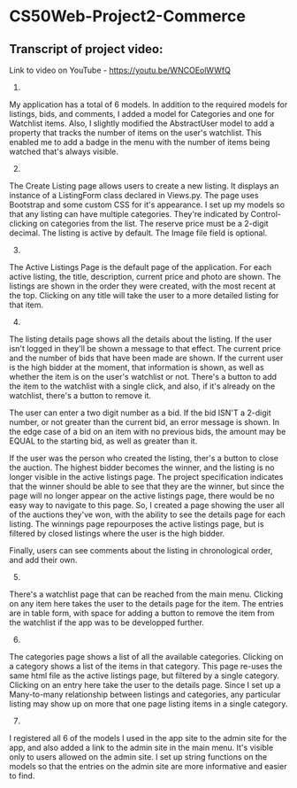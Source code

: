 # CS50Web-Project2-Commerce

## Transcript of project video:

Link to video on YouTube - https://youtu.be/WNCOEolWWfQ

1)
My application has a total of 6 models. In addition to the required models for listings, bids, and comments, I added a model for Categories and one for Watchlist items. Also, I slightly modified the AbstractUser model to add a property that tracks the number of items on the user's watchlist. This enabled me to add a badge in the menu with the number of items being watched that's always visible.

2)
The Create Listing page allows users to create a new listing. It displays an instance of a ListingForm class declared in Views.py. The page uses Bootstrap and some custom CSS for it's appearance. I set up my models so that any listing can have multiple categories. They're indicated by Control-clicking on categories from the list. The reserve price must be a 2-digit decimal. The listing is active by default. The Image file field is optional.

3)
The Active Listings Page is the default page of the application. For each active listing, the title, description, current price and photo are shown. The listings are shown in the order they were created, with the most recent at the top. Clicking on any title will take the user to a more detailed listing for that item.

4)
The listing details page shows all the details about the listing. If the user isn't logged in they'll be shown a message to that effect. The current price and the number of bids that have been made are shown. If the current user is the high bidder at the moment, that information is shown, as well as whether the item is on the user's watchlist or not. There's a button to add the item to the watchlist with a single click, and also, if it's already on the watchlist, there's a button to remove it.

The user can enter a two digit number as a bid. If the bid ISN'T a 2-digit number, or not greater than the current bid, an error message is shown. In the edge case of a bid on an item with no previous bids, the amount may be EQUAL to the starting bid, as well as greater than it.

If the user was the person who created the listing, ther's a button to close the auction. The highest bidder becomes the winner, and the listing is no longer visible in the active listings page. The project specification indicates that the winner should be able to see that they are the winner, but since the page will no longer appear on the active listings page, there would be no easy way to navigate to this page. So, I created a page showing the user all of the auctions they've won, with the ability to see the details page for each listing. The winnings page repourposes the active listings page, but is filtered by closed listings where the user is the high bidder.

Finally, users can see comments about the listing in chronological order, and add their own. 

5)
There's a watchlist page that can be reached from the main menu. Clicking on any item here takes the user to the details page for the item. The entries are in table form, with space for adding a button to remove the item from the watchlist if the app was to be developped further.

6)
The categories page shows a list of all the available categories. Clicking on a category shows a list of the items in that category. This page re-uses the same html file as the active listings page, but filtered by a single category. Clicking on an entry here take the user to the details page. Since I set up a Many-to-many relationship between listings and categories, any particular listing may show up on more that one page listing items in a single category.

7)
I registered all 6 of the models I used in the app site to the admin site for the app, and also added a link to the admin site in the main menu. It's visible only to users allowed on the admin site. I set up string functions on the models so that the entries on the admin site are more informative and easier to find.

